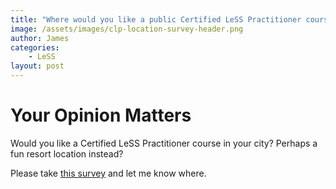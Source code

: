 ```yaml
---
title: "Where would you like a public Certified LeSS Practitioner course?"
image: /assets/images/clp-location-survey-header.png
author: James
categories: 
    - LeSS
layout: post
---
```



# Your Opinion Matters

Would you like a Certified LeSS Practitioner course in your city? Perhaps a fun resort location instead?

Please take [this survey](https://docs.google.com/forms/d/e/1FAIpQLSe5CKp0Zx9cFtYAvsuta4khTACw0CLpW53SdaIumMxEruihFg/viewform?usp=sf_link) and let me know where.
